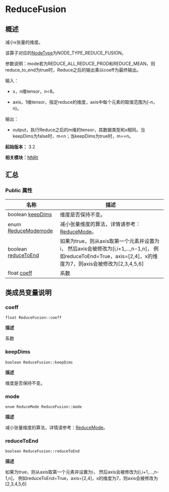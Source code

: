 # ReduceFusion


## 概述

减小x张量的维度。

该算子对应的[NodeType](_n_n_rt_v10.md#nodetype)为NODE_TYPE_REDUCE_FUSION。

参数说明：mode若为REDUCE_ALL,REDUCE_PROD和REDUCE_MEAN，则reduce_to_end为true时，Reduce之后的输出乘以coeff为最终输出。

输入：

- x，n维tensor，n&lt;8。

- axis，1维tensor，指定reduce的维度，axis中每个元素的取值范围为[-n，n)。

输出：

- output，执行Reduce之后的m维的tensor，其数据类型和x相同。当keepDims为false时，m&lt;n；当keepDims为true时，m==n。

**起始版本：** 3.2

**相关模块：**[NNRt](_n_n_rt_v10.md)


## 汇总


### Public 属性

| 名称 | 描述 | 
| -------- | -------- |
| boolean [keepDims](#keepdims) | 维度是否保持不变。  | 
| enum [ReduceMode](_n_n_rt_v10.md#reducemode)[mode](#mode) | 减小张量维度的算法，详情请参考：[ReduceMode](_n_n_rt_v10.md#reducemode)。  | 
| boolean [reduceToEnd](#reducetoend) | 如果为true，则从axis取第一个元素并设置为i， 然后axis会被修改为[i,i+1,...,n-1,n]， 例如reduceToEnd=True，axis=[2,4]，x的维度为7，则axis会被修改为[2,3,4,5,6]  | 
| float [coeff](#coeff) | 系数  | 


## 类成员变量说明


### coeff

```
float ReduceFusion::coeff
```
**描述**

系数


### keepDims

```
boolean ReduceFusion::keepDims
```
**描述**

维度是否保持不变。


### mode

```
enum ReduceMode ReduceFusion::mode
```
**描述**

减小张量维度的算法，详情请参考：[ReduceMode](_n_n_rt_v10.md#reducemode)。


### reduceToEnd

```
boolean ReduceFusion::reduceToEnd
```
**描述**

如果为true，则从axis取第一个元素并设置为i， 然后axis会被修改为[i,i+1,...,n-1,n]， 例如reduceToEnd=True，axis=[2,4]，x的维度为7，则axis会被修改为[2,3,4,5,6]
